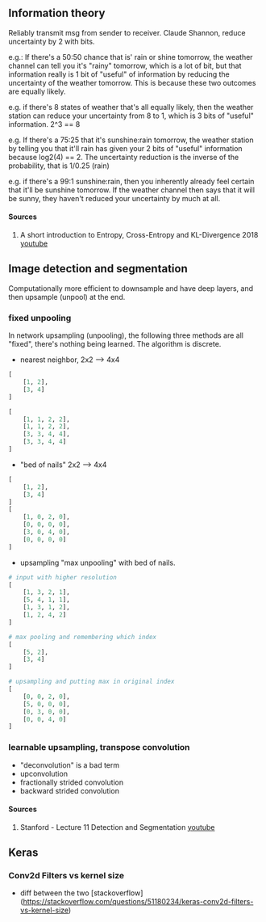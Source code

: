 
## Information theory
Reliably transmit msg from sender to receiver. Claude Shannon, reduce uncertainty by 2 with bits.

e.g.: If there's a 50:50 chance that is' rain or shine tomorrow, the weather channel can tell you it's "rainy" tomorrow, which is a lot of bit, but that information really is 1 bit of "useful" of information by reducing the uncertainty of the weather tomorrow. This is because these two outcomes are equally likely.

e.g. if there's 8 states of weather that's all equally likely, then the weather station can reduce your uncertainty from 8 to 1, which is 3 bits of "useful" information. 2^3 == 8


e.g. If there's a 75:25 that it's sunshine:rain tomorrow, the weather station by telling you that it'll rain has given your 2 bits of "useful" information because log2(4) == 2. The uncertainty reduction is the inverse of the probability, that is 1/0.25 (rain)

e.g. if there's a 99:1 sunshine:rain, then you inherently already feel certain that it'll be sunshine tomorrow. If the weather channel then says that it will be sunny, they haven't reduced your uncertainty by much at all. 


#### Sources
1. A short introduction to Entropy, Cross-Entropy and KL-Divergence 2018 [youtube](https://www.youtube.com/watch?v=ErfnhcEV1O8)




## Image detection and segmentation

Computationally more efficient to downsample and have deep layers, and then upsample (unpool) at the end.

### fixed unpooling
In network upsampling (unpooling), the following three methods are all "fixed", there's nothing being learned. The algorithm is discrete.

- nearest neighbor, 2x2 --> 4x4
```python
[
    [1, 2],
    [3, 4]
]

[
    [1, 1, 2, 2],
    [1, 1, 2, 2],
    [3, 3, 4, 4],
    [3, 3, 4, 4]
]
```

- "bed of nails" 2x2 --> 4x4
```python
[
    [1, 2],
    [3, 4]
]
[
    [1, 0, 2, 0],
    [0, 0, 0, 0],
    [3, 0, 4, 0],
    [0, 0, 0, 0]
]
```

- upsampling "max unpooling" with bed of nails. 
```python
# input with higher resolution
[
    [1, 3, 2, 1],
    [5, 4, 1, 1],
    [1, 3, 1, 2],
    [1, 2, 4, 2]
]

# max pooling and remembering which index
[
    [5, 2],
    [3, 4]
]

# upsampling and putting max in original index
[
    [0, 0, 2, 0],
    [5, 0, 0, 0],
    [0, 3, 0, 0],
    [0, 0, 4, 0]
]
```

### learnable upsampling, transpose convolution
- "deconvolution" is a bad term
- upconvolution 
- fractionally strided convolution
- backward strided convolution


#### Sources
1. Stanford - Lecture 11 Detection and Segmentation [youtube](https://www.youtube.com/watch?v=nDPWywWRIRo)


## Keras
### Conv2d Filters vs kernel size



- diff between the two [stackoverflow] (https://stackoverflow.com/questions/51180234/keras-conv2d-filters-vs-kernel-size)